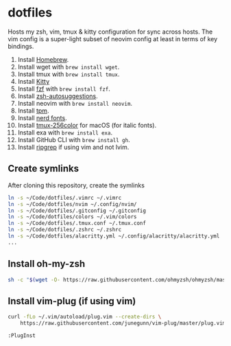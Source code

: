 # dotfiles

Hosts my zsh, vim, tmux & kitty configuration for sync across hosts. The vim config is a super-light subset of neovim config at least in terms of key bindings.

1. Install [Homebrew](https://brew.sh).
2. Install wget with `brew install wget`.
3. Install tmux with `brew install tmux`.
4. Install [Kitty](https://sw.kovidgoyal.net/kitty/binary/)
5. Install [fzf](https://github.com/junegunn/fzf) with `brew install fzf`.
6. Install [zsh-autosuggestions](https://github.com/zsh-users/zsh-autosuggestions/blob/master/INSTALL.md).
7. Install neovim with `brew install neovim`.
9. Install [tpm](https://github.com/tmux-plugins/tpm).
10. Install [nerd fonts](https://github.com/ryanoasis/nerd-fonts).
11. Install [tmux-256color](https://gist.github.com/bbqtd/a4ac060d6f6b9ea6fe3aabe735aa9d95) for macOS (for italic fonts).
12. Install exa with `brew install exa`.
13. Install GitHub CLI with `brew install gh`.
14. Install [ripgrep](https://github.com/BurntSushi/ripgrep) if using vim and not lvim.

## Create symlinks

After cloning this repository, create the symlinks

```bash
ln -s ~/Code/dotfiles/.vimrc ~/.vimrc
ln -s ~/Code/dotfiles/nvim ~/.config/nvim/
ln -s ~/Code/dotfiles/.gitconfig ~/.gitconfig
ln -s ~/Code/dotfiles/colors ~/.vim/colors
ln -s ~/Code/dotfiles/.tmux.conf ~/.tmux.conf
ln -s ~/Code/dotfiles/.zshrc ~/.zshrc
ln -s ~/Code/dotfiles/alacritty.yml ~/.config/alacritty/alacritty.yml
...
```

## Install oh-my-zsh

```bash
sh -c "$(wget -O- https://raw.githubusercontent.com/ohmyzsh/ohmyzsh/master/tools/install.sh)"
```

## Install vim-plug (if using vim)

```bash
curl -fLo ~/.vim/autoload/plug.vim --create-dirs \
    https://raw.githubusercontent.com/junegunn/vim-plug/master/plug.vim
```   
```bash
:PlugInst
```
